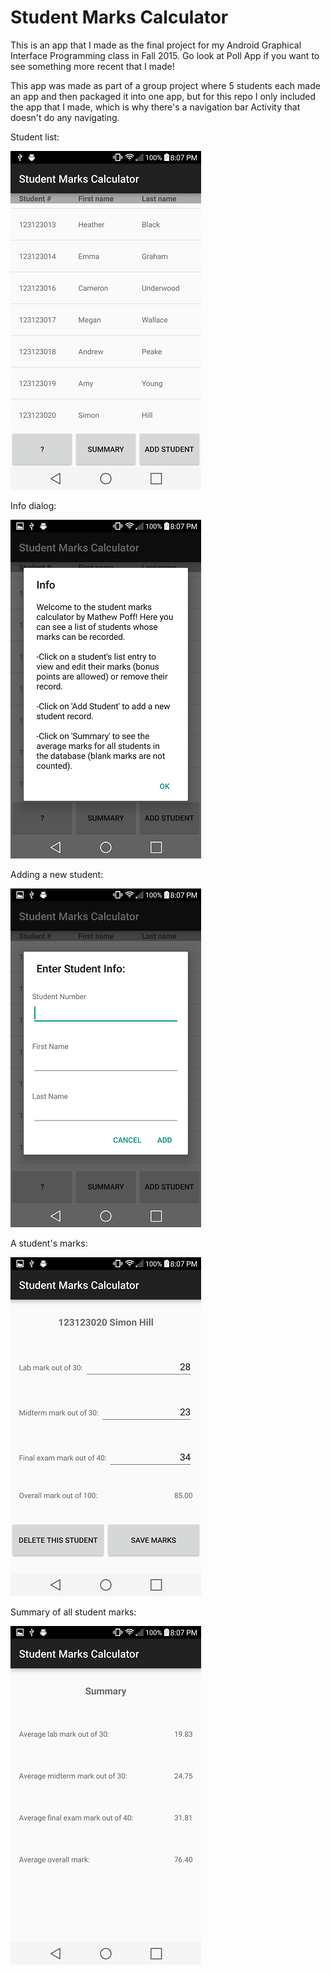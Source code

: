 # Student Marks Calculator

This is an app that I made as the final project for my Android Graphical Interface Programming class in Fall 2015. Go look at Poll App if you want to see something more recent that I made!

This app was made as part of a group project where 5 students each made an app and then packaged it into one app, but for this repo I only included the app that I made, which is why there's a navigation bar Activity that doesn't do any navigating.

Student list:

![Student List](/screenshots/studentList.png)


Info dialog:

![Info Dialog](/screenshots/help.png)


Adding a new student:

![Add Student](/screenshots/addStudent.png)


A student's marks:

![Student Marks](/screenshots/studentMarks.png)


Summary of all student marks:

![Marks Summary](/screenshots/marksSummary.png)